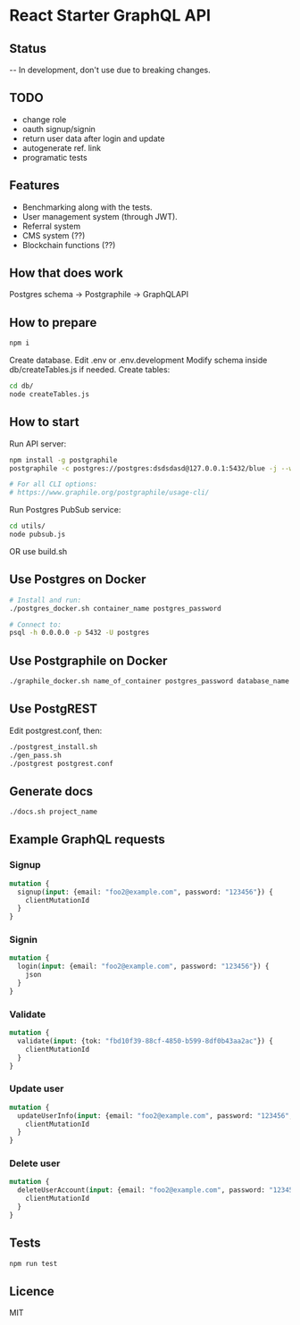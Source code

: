 # React Starter GraphQL API

## Status

-- In development, don't use due to breaking changes.

## TODO

* change role
* oauth signup/signin
* return user data after login and update
* autogenerate ref. link
* programatic tests

## Features

* Benchmarking along with the tests.
* User management system (through JWT).
* Referral system
* CMS system (??)
* Blockchain functions (??)

## How that does work

Postgres schema -> Postgraphile -> GraphQLAPI

## How to prepare

```bash
npm i
```

Create database.
Edit .env or .env.development
Modify schema inside db/createTables.js if needed.
Create tables:

```bash
cd db/
node createTables.js
```

## How to start

Run API server:
```bash
npm install -g postgraphile
postgraphile -c postgres://postgres:dsdsdasd@127.0.0.1:5432/blue -j --watch

# For all CLI options:
# https://www.graphile.org/postgraphile/usage-cli/
```

Run Postgres PubSub service:

```bash
cd utils/
node pubsub.js
```

OR use build.sh

## Use Postgres on Docker

```bash
# Install and run:
./postgres_docker.sh container_name postgres_password

# Connect to:
psql -h 0.0.0.0 -p 5432 -U postgres
```

## Use Postgraphile  on Docker

```bash
./graphile_docker.sh name_of_container postgres_password database_name port
```

## Use PostgREST

Edit postgrest.conf, then:

```bash
./postgrest_install.sh
./gen_pass.sh
./postgrest postgrest.conf
```

## Generate docs

```bash
./docs.sh project_name
```

## Example GraphQL requests

### Signup

```graphql
mutation {
  signup(input: {email: "foo2@example.com", password: "123456"}) {
    clientMutationId
  }
}
```

### Signin

```graphql
mutation {
  login(input: {email: "foo2@example.com", password: "123456"}) {
    json
  }
}
```

### Validate

```graphql
mutation {
  validate(input: {tok: "fbd10f39-88cf-4850-b599-8df0b43aa2ac"}) {
    clientMutationId
  }
}
```

### Update user

```graphql
mutation {
  updateUserInfo(input: {email: "foo2@example.com", password: "123456", firstName: "First", lastName: "Last", about: "About me"}) {
    clientMutationId
  }
}
```

### Delete user

```graphql
mutation {
  deleteUserAccount(input: {email: "foo2@example.com", password: "123456"}) {
    clientMutationId
  }
}
```

## Tests

```bash
npm run test
```

## Licence

MIT
